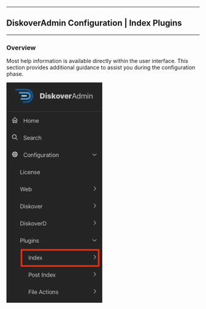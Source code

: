 ___
## DiskoverAdmin Configuration | Index Plugins
___

### Overview

Most help information is available directly within the user interface. This section provides additional guidance to assist you during the configuration phase.

<img src="images/diskoveradmin_menu_plugins_index.png" width="250">
